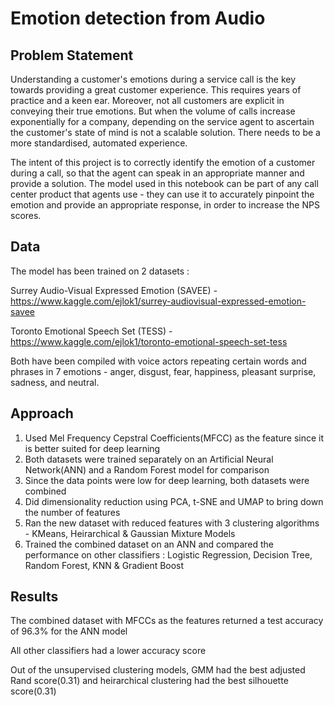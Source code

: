 # Emotion detection from Audio

## Problem Statement
Understanding a customer's emotions during a service call is the key towards providing a great customer experience. This requires years of practice and a keen ear. Moreover, not all customers are explicit in conveying their true emotions. But when the volume of calls increase exponentially for a company, depending on the service agent to ascertain the customer's state of mind is not a scalable solution. There needs to be a more standardised, automated experience.

The intent of this project is to correctly identify the emotion of a customer during a call, so that the agent can speak in an appropriate manner and provide a solution. The model used in this notebook can be part of any call center product that agents use - they can use it to accurately pinpoint the emotion and provide an appropriate response, in order to increase the NPS scores.

## Data
The model has been trained on 2 datasets :

Surrey Audio-Visual Expressed Emotion (SAVEE) - https://www.kaggle.com/ejlok1/surrey-audiovisual-expressed-emotion-savee

Toronto Emotional Speech Set (TESS) - https://www.kaggle.com/ejlok1/toronto-emotional-speech-set-tess

Both have been compiled with voice actors repeating certain words and phrases in 7 emotions - anger, disgust, fear, happiness, pleasant surprise, sadness, and neutral.

## Approach
1. Used Mel Frequency Cepstral Coefficients(MFCC) as the feature since it is better suited for deep learning
2. Both datasets were trained separately on an Artificial Neural Network(ANN) and a Random Forest model for comparison
3. Since the data points were low for deep learning, both datasets were combined
4. Did dimensionality reduction using PCA, t-SNE and UMAP to bring down the number of features
5. Ran the new dataset with reduced features with 3 clustering algorithms - KMeans, Heirarchical & Gaussian Mixture Models
6. Trained the combined dataset on an ANN and compared the performance on other classifiers : Logistic Regression, Decision Tree, Random Forest, KNN & Gradient Boost

## Results
The combined dataset with MFCCs as the features returned a test accuracy of 96.3% for the ANN model

All other classifiers had a lower accuracy score

Out of the unsupervised clustering models, GMM had the best adjusted Rand score(0.31) and heirarchical clustering had the best silhouette score(0.31)
